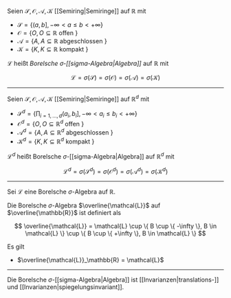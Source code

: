 Seien $\mathscr{S}, \mathcal{O}, \mathcal{A}, \mathcal{K}$ [[Semiring|Semiringe]] auf $\mathbb{R}$ mit
- $\mathscr{S} = \{ (a, b], -\infty \lt a \le b \lt +\infty \}$
- $\mathcal{O} = \{ O, O \subseteq \mathbb{R} \text{ offen } \}$
- $\mathcal{A} = \{ A, A \subseteq \mathbb{R} \text{ abgeschlossen } \}$
- $\mathcal{K} = \{ K, K \subseteq \mathbb{R} \text{ kompakt } \}$

$\mathcal{L}$ heißt *Borelsche $\sigma$-[[sigma-Algebra|Algebra]]* auf $\mathbb{R}$ mit

$$
	\mathcal{L}
	= \sigma(\mathscr{S})
	= \sigma(\mathcal{O})
	= \sigma(\mathcal{A})
	= \sigma(\mathcal{K})
$$

---

Seien $\mathscr{S}, \mathcal{O}, \mathcal{A}, \mathcal{K}$ [[Semiring|Semiringe]] auf $\mathbb{R}^d$ mit
- $\mathscr{S}^d = \{ \prod_{i = 1, \dots, d} (a_i, b_i], -\infty \lt a_i \le b_i \lt +\infty \}$
- $\mathcal{O}^d = \{ O, O \subseteq \mathbb{R}^d \text{ offen } \}$
- $\mathcal{A}^d = \{ A, A \subseteq \mathbb{R}^d \text{ abgeschlossen } \}$
- $\mathcal{K}^d = \{ K, K \subseteq \mathbb{R}^d \text{ kompakt } \}$

$\mathcal{L}^d$ heißt Borelsche $\sigma$-[[sigma-Algebra|Algebra]] auf $\mathbb{R}^d$ mit

$$
	\mathcal{L}^d
	= \sigma(\mathscr{S}^d)
	= \sigma(\mathcal{O}^d)
	= \sigma(\mathcal{A}^d)
	= \sigma(\mathcal{K}^d)
$$

---

Sei $\mathcal{L}$ eine Borelsche $\sigma$-Algebra auf $\mathbb{R}$.

Die Borelsche $\sigma$-Algebra $\overline{\mathcal{L}}$ auf $\overline{\mathbb{R}}$ ist definiert als

$$
	\overline{\mathcal{L}} = \mathcal{L} \cup \{ B \cup \{ -\infty \}, B \in \mathcal{L} \} \cup \{ B \cup \{ +\infty \}, B \in \mathcal{L} \}
$$

Es gilt
- $\overline{\mathcal{L}}_\mathbb{R} = \mathcal{L}$

---

Die Borelsche $\sigma$-[[sigma-Algebra|Algebra]] ist [[Invarianzen|translations-]] und [[Invarianzen|spiegelungsinvariant]].
